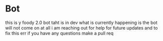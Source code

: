 # Bot
this is y foody 2.0 bot taht is in dev 
what is currently happening is the bot will not come on at all
i am reaching out for help for future updates and to fix this err
if you have any questions make a pull req
